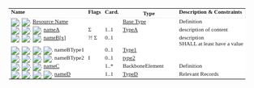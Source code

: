 <table border="0" cellpadding="0" cellspacing="0" style="border: 0px; font-size: 11px; font-family: verdana; vertical-align: top;">
    <tbody>
      <tr style="border: 1px #F0F0F0 solid; font-size: 11px; font-family: verdana; vertical-align: top;">
        <th style="vertical-align: top; text-align : left; padding:0px 4px 0px 4px" class="hierarchy">Name</th>
        <th style="vertical-align: top; text-align : left; padding:0px 4px 0px 4px" class="hierarchy">Flags</th>
        <th style="vertical-align: top; text-align : left; padding:0px 4px 0px 4px" class="hierarchy">Card.</th>
        <th style="width: 100px" class="hierarchy">Type</th>
        <th style="vertical-align: top; text-align : left; padding:0px 4px 0px 4px" class="hierarchy">Description &amp; Constraints</th>
      </tr>
      <tr style="border: 0px; padding:0px; vertical-align: top; background-color: white;">
        <td style="vertical-align: top; text-align : left; padding:0px 4px 0px 4px; white-space: nowrap; background-image: url(tbl_bck1.png)" class="hierarchy">
          <img src="tbl_spacer.png" alt="." class="hierarchy"/>
          <img src="icon_resource.png" alt="." style="background-color: white;" title="Resource" class="hierarchy"/>
          <a href="#" title="Definition">Resource Name</a>
        </td>
        <td style="vertical-align: top; text-align : left; padding:0px 4px 0px 4px" class="hierarchy"/>
        <td style="vertical-align: top; text-align : left; padding:0px 4px 0px 4px" class="hierarchy"/>
        <td style="vertical-align: top; text-align : left; padding:0px 4px 0px 4px" class="hierarchy">
          <a href="{{site.data.fhir.path}}resource.html">Base Type</a>
        </td>
        <td style="vertical-align: top; text-align : left; padding:0px 4px 0px 4px" class="hierarchy">Definition</td>
      </tr>
      <tr style="border: 0px; padding:0px; vertical-align: top; background-color: white;">
        <td style="vertical-align: top; text-align : left; padding:0px 4px 0px 4px; white-space: nowrap; background-image: url(tbl_bck10.png)" class="hierarchy">
          <img src="tbl_spacer.png" alt="." class="hierarchy"/>
          <img src="tbl_vjoin.png" alt="." class="hierarchy"/>
          <img src="icon_datatype.gif" alt="." style="background-color: white;" title="Data Type" class="hierarchy"/>
          <a href="#" title="Definition">nameA</a>
        </td>
        <td style="vertical-align: top; text-align : left; padding:0px 4px 0px 4px" class="hierarchy">
          <span title="This element is included in summaries">Σ</span>
        </td>
        <td style="vertical-align: top; text-align : left; padding:0px 4px 0px 4px" class="hierarchy">1..1</td>
        <td style="vertical-align: top; text-align : left; padding:0px 4px 0px 4px" class="hierarchy">
          <a href="#">TypeA</a>
        </td>
        <td style="vertical-align: top; text-align : left; padding:0px 4px 0px 4px" class="hierarchy">description of content</td>
      </tr>
      <tr style="border: 0px; padding:0px; vertical-align: top; background-color: white;">
        <td style="vertical-align: top; text-align : left; padding:0px 4px 0px 4px; white-space: nowrap; background-image: url(tbl_bck11.png)" class="hierarchy">
          <img src="tbl_spacer.png" alt="." class="hierarchy"/>
          <img src="tbl_vjoin.png" alt="." class="hierarchy"/>
          <img src="icon_choice.gif" alt="." style="background-color: white;" title="Choice of Types" class="hierarchy"/>
          <a href="#" title="Description">nameB[x]</a>
        </td>
        <td style="vertical-align: top; text-align : left; padding:0px 4px 0px 4px" class="hierarchy">
          <span title="This element is a modifier element">?! </span>
          <span title="This element is included in summaries">Σ</span>
        </td>
        <td style="vertical-align: top; text-align : left; padding:0px 4px 0px 4px" class="hierarchy">0..1</td>
        <td style="vertical-align: top; text-align : left; padding:0px 4px 0px 4px" class="hierarchy"/>
        <td style="vertical-align: top; text-align : left; padding:0px 4px 0px 4px" class="hierarchy">description<br/><span title="1">SHALL at least have a value</span></td>
      </tr>
      <tr style="border: 0px; padding:0px; vertical-align: top; background-color: white;">
        <td style="vertical-align: top; text-align : left; padding:0px 4px 0px 4px; white-space: nowrap; background-image: url(tbl_bck110.png)" class="hierarchy">
          <img src="tbl_spacer.png" alt="." class="hierarchy"/>
          <img src="tbl_vline.png" alt="." class="hierarchy"/>
          <img src="tbl_vjoin.png" alt="." class="hierarchy"/>
          <img src="icon_primitive.png" alt="." style="background-color: white;" title="Primitive Data Type" class="hierarchy"/>
          <span title="Value of &quot;true&quot; or &quot;false&quot;">nameBType1</span>
        </td>
        <td style="vertical-align: top; text-align : left; padding:0px 4px 0px 4px" class="hierarchy"/>
        <td style="vertical-align: top; text-align : left; padding:0px 4px 0px 4px" class="hierarchy">0..1</td>
        <td style="vertical-align: top; text-align : left; padding:0px 4px 0px 4px" class="hierarchy">
          <a href="#">Type1</a>
        </td>
        <td style="vertical-align: top; text-align : left; padding:0px 4px 0px 4px" class="hierarchy"/>
      </tr>
      <tr style="border: 0px; padding:0px; vertical-align: top; background-color: white;">
        <td style="vertical-align: top; text-align : left; padding:0px 4px 0px 4px; white-space: nowrap; background-image: url(tbl_bck110.png)" class="hierarchy">
          <img src="tbl_spacer.png" alt="." class="hierarchy"/>
          <img src="tbl_vline.png" alt="." class="hierarchy"/>
          <img src="tbl_vjoin_end.png" alt="." class="hierarchy"/>
          <img src="icon_primitive.png" alt="." style="background-color: white;" title="Primitive Data Type" class="hierarchy"/>
          <span title="Value of &quot;true&quot; or &quot;false&quot;">nameBType2</span>
        </td>
        <td style="vertical-align: top; text-align : left; padding:0px 4px 0px 4px" class="hierarchy">
          <span title="This element has or is affected by some invariants">I</span>
        </td>
        <td style="vertical-align: top; text-align : left; padding:0px 4px 0px 4px" class="hierarchy">0..1</td>
        <td style="vertical-align: top; text-align : left; padding:0px 4px 0px 4px" class="hierarchy">
          <a href="#">type2</a>
        </td>
        <td style="vertical-align: top; text-align : left; padding:0px 4px 0px 4px" class="hierarchy"/>
      </tr>
      <tr style="border: 0px; padding:0px; vertical-align: top; background-color: white;">
        <td style="vertical-align: top; text-align : left; padding:0px 4px 0px 4px; white-space: nowrap; background-image: url(tbl_bck11.png)" class="hierarchy">
          <img src="tbl_spacer.png" alt="." class="hierarchy"/>
          <img src="tbl_vjoin_end.png" alt="." class="hierarchy"/>
          <img src="icon_element.gif" alt="." style="background-color: white;" title="Element" class="hierarchy"/>
          <a href="#" title="Definition">nameC</a>
        </td>
        <td style="vertical-align: top; text-align : left; padding:0px 4px 0px 4px" class="hierarchy"/>
        <td style="vertical-align: top; text-align : left; padding:0px 4px 0px 4px" class="hierarchy">1..*</td>
        <td style="vertical-align: top; text-align : left; padding:0px 4px 0px 4px" class="hierarchy">BackboneElement</td>
        <td style="vertical-align: top; text-align : left; padding:0px 4px 0px 4px" class="hierarchy">Definition</td>
      </tr>
      <tr style="border: 0px; padding:0px; vertical-align: top; background-color: white;">
        <td style="vertical-align: top; text-align : left; padding:0px 4px 0px 4px; white-space: nowrap; background-image: url(tbl_bck110.png)" class="hierarchy">
          <img src="tbl_spacer.png" alt="." class="hierarchy"/>
          <img src="tbl_blank.png" alt="." class="hierarchy"/>
          <img src="tbl_vjoin_end.png" alt="." class="hierarchy"/>
          <img src="icon_datatype.gif" alt="." style="background-color: white;" title="Data Type" class="hierarchy"/>
          <a href="#" title="Definition">nameD</a>
        </td>
        <td style="vertical-align: top; text-align : left; padding:0px 4px 0px 4px" class="hierarchy"/>
        <td style="vertical-align: top; text-align : left; padding:0px 4px 0px 4px" class="hierarchy">1..1</td>
        <td style="vertical-align: top; text-align : left; padding:0px 4px 0px 4px" class="hierarchy">
          <a href="#">TypeD</a>
        </td>
        <td style="vertical-align: top; text-align : left; padding:0px 4px 0px 4px" class="hierarchy">Relevant Records</td>
      </tr>
    </tbody>
  </table>